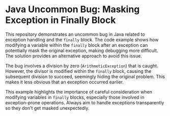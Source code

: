 # Java Uncommon Bug: Masking Exception in Finally Block

This repository demonstrates an uncommon bug in Java related to exception handling and the `finally` block.  The code example shows how modifying a variable within the `finally` block after an exception can potentially mask the original exception, making debugging more difficult.  The solution provides an alternative approach to avoid this issue.

The bug involves a division by zero (`ArithmeticException`) that is caught. However, the divisor is modified within the `finally` block, causing the subsequent division to succeed, seemingly hiding the original problem.  This makes it less obvious that an exception occurred earlier.

This example highlights the importance of careful consideration when modifying variables in `finally` blocks, especially those involved in exception-prone operations. Always aim to handle exceptions transparently so they don't get masked unexpectedly.